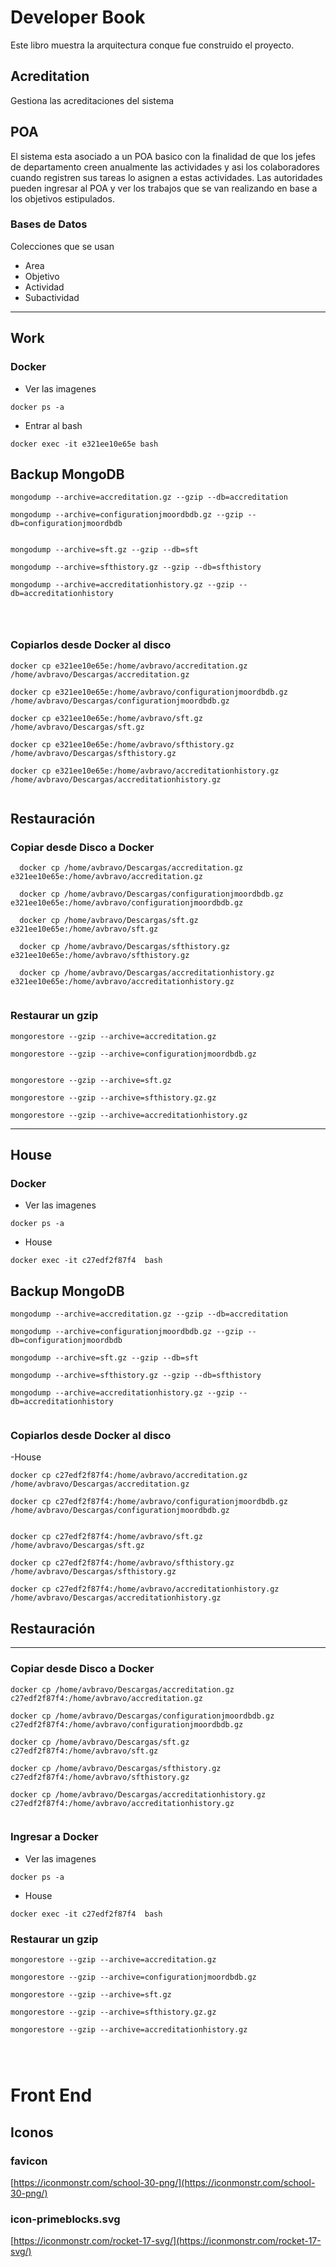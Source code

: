 # Developer Book

Este libro muestra la arquitectura conque fue construido el proyecto.

## Acreditation
Gestiona las acreditaciones del sistema

## POA
El sistema esta asociado a un POA basico con la finalidad de que los jefes de departamento creen anualmente las actividades y asi los colaboradores cuando registren sus tareas lo asignen a estas actividades.
Las autoridades pueden ingresar al POA y ver los trabajos que se van realizando en base a los objetivos estipulados.

### Bases de Datos
Colecciones que se usan
- Area
- Objetivo
- Actividad
- Subactividad

----






## Work
### Docker

- Ver las imagenes
```
docker ps -a 
```
- Entrar al bash
```
docker exec -it e321ee10e65e bash

```




## Backup MongoDB

```
mongodump --archive=accreditation.gz --gzip --db=accreditation

mongodump --archive=configurationjmoordbdb.gz --gzip --db=configurationjmoordbdb


mongodump --archive=sft.gz --gzip --db=sft

mongodump --archive=sfthistory.gz --gzip --db=sfthistory

mongodump --archive=accreditationhistory.gz --gzip --db=accreditationhistory




```

### Copiarlos desde Docker al disco

```
docker cp e321ee10e65e:/home/avbravo/accreditation.gz  /home/avbravo/Descargas/accreditation.gz

docker cp e321ee10e65e:/home/avbravo/configurationjmoordbdb.gz  /home/avbravo/Descargas/configurationjmoordbdb.gz

docker cp e321ee10e65e:/home/avbravo/sft.gz  /home/avbravo/Descargas/sft.gz

docker cp e321ee10e65e:/home/avbravo/sfthistory.gz  /home/avbravo/Descargas/sfthistory.gz

docker cp e321ee10e65e:/home/avbravo/accreditationhistory.gz  /home/avbravo/Descargas/accreditationhistory.gz


```


## Restauración

### Copiar desde Disco a Docker
```
  docker cp /home/avbravo/Descargas/accreditation.gz e321ee10e65e:/home/avbravo/accreditation.gz

  docker cp /home/avbravo/Descargas/configurationjmoordbdb.gz e321ee10e65e:/home/avbravo/configurationjmoordbdb.gz

  docker cp /home/avbravo/Descargas/sft.gz e321ee10e65e:/home/avbravo/sft.gz

  docker cp /home/avbravo/Descargas/sfthistory.gz e321ee10e65e:/home/avbravo/sfthistory.gz

  docker cp /home/avbravo/Descargas/accreditationhistory.gz e321ee10e65e:/home/avbravo/accreditationhistory.gz


```

### Restaurar un gzip
```
mongorestore --gzip --archive=accreditation.gz
 
mongorestore --gzip --archive=configurationjmoordbdb.gz


mongorestore --gzip --archive=sft.gz

mongorestore --gzip --archive=sfthistory.gz.gz

mongorestore --gzip --archive=accreditationhistory.gz
```


---
## House

### Docker

- Ver las imagenes
```
docker ps -a 
```

- House

```
docker exec -it c27edf2f87f4  bash
```


## Backup MongoDB

```
mongodump --archive=accreditation.gz --gzip --db=accreditation

mongodump --archive=configurationjmoordbdb.gz --gzip --db=configurationjmoordbdb

mongodump --archive=sft.gz --gzip --db=sft

mongodump --archive=sfthistory.gz --gzip --db=sfthistory

mongodump --archive=accreditationhistory.gz --gzip --db=accreditationhistory


```

### Copiarlos desde Docker al disco

-House
```
docker cp c27edf2f87f4:/home/avbravo/accreditation.gz  /home/avbravo/Descargas/accreditation.gz

docker cp c27edf2f87f4:/home/avbravo/configurationjmoordbdb.gz  /home/avbravo/Descargas/configurationjmoordbdb.gz


docker cp c27edf2f87f4:/home/avbravo/sft.gz  /home/avbravo/Descargas/sft.gz

docker cp c27edf2f87f4:/home/avbravo/sfthistory.gz  /home/avbravo/Descargas/sfthistory.gz

docker cp c27edf2f87f4:/home/avbravo/accreditationhistory.gz  /home/avbravo/Descargas/accreditationhistory.gz

```
## Restauración

---
### Copiar desde Disco a Docker
```
docker cp /home/avbravo/Descargas/accreditation.gz c27edf2f87f4:/home/avbravo/accreditation.gz

docker cp /home/avbravo/Descargas/configurationjmoordbdb.gz c27edf2f87f4:/home/avbravo/configurationjmoordbdb.gz
  
docker cp /home/avbravo/Descargas/sft.gz c27edf2f87f4:/home/avbravo/sft.gz

docker cp /home/avbravo/Descargas/sfthistory.gz c27edf2f87f4:/home/avbravo/sfthistory.gz

docker cp /home/avbravo/Descargas/accreditationhistory.gz c27edf2f87f4:/home/avbravo/accreditationhistory.gz


```

### Ingresar a Docker

- Ver las imagenes
```
docker ps -a 
```

- House

```
docker exec -it c27edf2f87f4  bash
```

### Restaurar un gzip
```
mongorestore --gzip --archive=accreditation.gz
 
mongorestore --gzip --archive=configurationjmoordbdb.gz

mongorestore --gzip --archive=sft.gz

mongorestore --gzip --archive=sfthistory.gz.gz

mongorestore --gzip --archive=accreditationhistory.gz




```


# Front End

## Iconos
### favicon
[https://iconmonstr.com/school-30-png/](https://iconmonstr.com/school-30-png/)

### icon-primeblocks.svg
[https://iconmonstr.com/rocket-17-svg/](https://iconmonstr.com/rocket-17-svg/)
